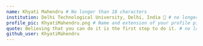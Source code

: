```yaml
---
name: Khyati Mahendru # No longer than 18 characters
institution: Delhi Technological University, Delhi, India 🚩 # no longer than 58 characters
profile_pic: KhyatiMahendru.png # Name and extension of your profile picture(ex. mona.png)
quote: Believing that you can do it is the first step to do it. # no longer than 100 characters
github_user: KhyatiMahendru
---
```


